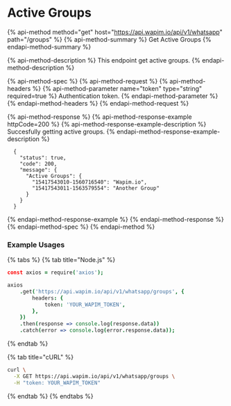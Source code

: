 # Active Groups

{% api-method method="get" host="https://api.wapim.io/api/v1/whatsapp" path="/groups" %}
{% api-method-summary %}
Get Active Groups
{% endapi-method-summary %}

{% api-method-description %}
This endpoint get active groups.
{% endapi-method-description %}

{% api-method-spec %}
{% api-method-request %}
{% api-method-headers %}
{% api-method-parameter name="token" type="string" required=true %}
Authentication token.
{% endapi-method-parameter %}
{% endapi-method-headers %}
{% endapi-method-request %}

{% api-method-response %}
{% api-method-response-example httpCode=200 %}
{% api-method-response-example-description %}
Succesfully getting active groups.
{% endapi-method-response-example-description %}

```text
  {
    "status": true,
    "code": 200,
    "message": {
      "Active Groups": {
        "15417543010-1560716540": "Wapim.io",
        "15417543011-1563579554": "Another Group"
      }
    }
  }
```
{% endapi-method-response-example %}
{% endapi-method-response %}
{% endapi-method-spec %}
{% endapi-method %}

### Example Usages

{% tabs %}
{% tab title="Node.js" %}
```coffeescript
const axios = require('axios');

axios
	.get('https://api.wapim.io/api/v1/whatsapp/groups', {
		headers: {
			token: 'YOUR_WAPIM_TOKEN',
		},
	})
	.then(response => console.log(response.data))
	.catch(error => console.log(error.response.data));
```
{% endtab %}

{% tab title="cURL" %}
```bash
curl \
  -X GET https://api.wapim.io/api/v1/whatsapp/groups \
  -H "token: YOUR_WAPIM_TOKEN"
```
{% endtab %}
{% endtabs %}

